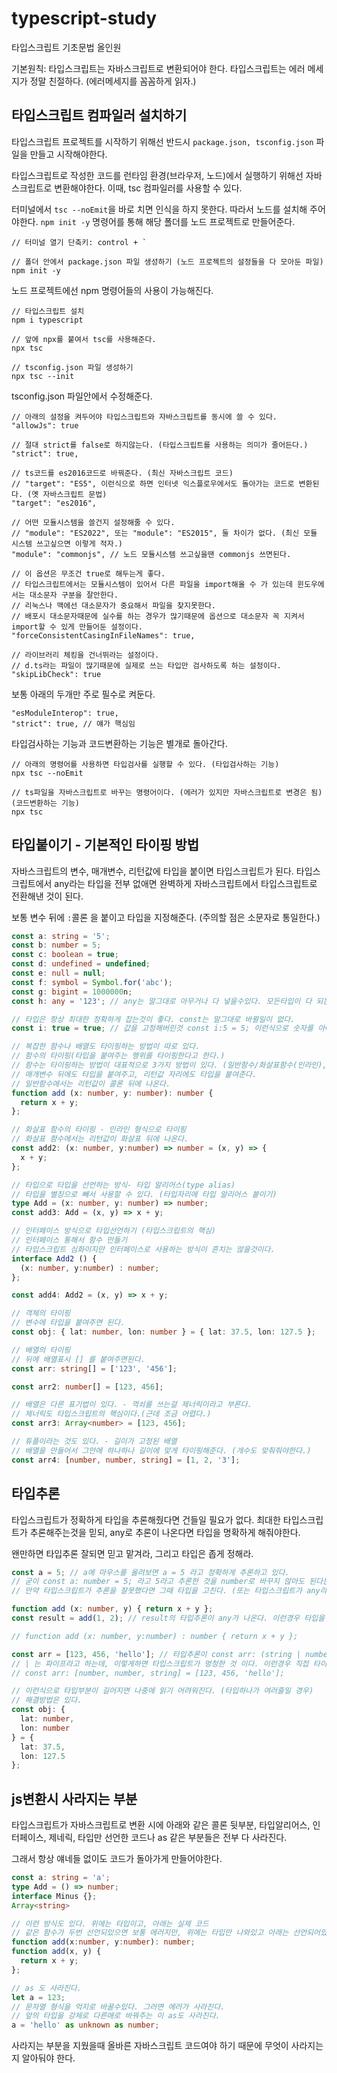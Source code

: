 # typescript-study
타입스크립트 기초문법 올인원

기본원칙: 타입스크립트는 자바스크립트로 변환되어야 한다.
타입스크립트는 에러 메세지가 정말 친절하다. (에러메세지를 꼼꼼하게 읽자.)

## 타입스크립트 컴파일러 설치하기

타입스크립트 프로젝트를 시작하기 위해선 반드시 `package.json, tsconfig.json` 파일을 만들고 시작해야한다.

타입스크립트로 작성한 코드를 런타임 환경(브라우저, 노드)에서 실행하기 위해선 자바스크립트로 변환해야한다.
이때, tsc 컴파일러를 사용할 수 있다.

터미널에서 `tsc --noEmit`을 바로 치면 인식을 하지 못한다.
따라서 노드를 설치해 주어야한다.
`npm init -y` 명령어를 통해 해당 폴더를 노드 프로젝트로 만들어준다.

```
// 터미널 열기 단축키: control + `

// 폴더 안에서 package.json 파일 생성하기 (노드 프로젝트의 설정들을 다 모아둔 파일)
npm init -y
```

노드 프로젝트에선 npm 명령어들의 사용이 가능해진다.

```
// 타입스크립트 설치
npm i typescript

// 앞에 npx를 붙여서 tsc를 사용해준다.
npx tsc

// tsconfig.json 파일 생성하기
npx tsc --init
```

tsconfig.json 파일안에서 수정해준다.

```
// 아래의 설정을 켜두어야 타입스크립트와 자바스크립트를 동시에 쓸 수 있다.
"allowJs": true

// 절대 strict를 false로 하지않는다. (타입스크립트를 사용하는 의미가 줄어든다.)
"strict": true,

// ts코드를 es2016코드로 바꿔준다. (최신 자바스크립트 코드)
// "target": "ES5", 이런식으로 하면 인터넷 익스플로우에서도 돌아가는 코드로 변환된다. (옛 자바스크립트 문법)
"target": "es2016",

// 어떤 모듈시스템을 쓸건지 설정해줄 수 있다.
// "module": "ES2022", 또는 "module": "ES2015", 둘 차이가 없다. (최신 모듈 시스템 쓰고싶으면 이렇게 적자.)
"module": "commonjs", // 노드 모듈시스템 쓰고싶을땐 commonjs 쓰면된다.

// 이 옵션은 무조건 true로 해두는게 좋다. 
// 타입스크립트에서는 모듈시스템이 있어서 다른 파일을 import해올 수 가 있는데 윈도우에서는 대소문자 구분을 잘안한다.
// 리눅스나 맥에선 대소문자가 중요해서 파일을 찾지못한다.
// 배포시 대소문자때문에 실수를 하는 경우가 많기때문에 옵션으로 대소문자 꼭 지켜서 import할 수 있게 만들어둔 설정이다.
"forceConsistentCasingInFileNames": true,

// 라이브러리 체킹을 건너뛰라는 설정이다.
// d.ts라는 파일이 많기때문에 실제로 쓰는 타입만 검사하도록 하는 설정이다.
"skipLibCheck": true 
```

보통 아래의 두개만 주로 필수로 켜둔다.

```
"esModuleInterop": true,
"strict": true, // 얘가 핵심임
```

타입검사하는 기능과 코드변환하는 기능은 별개로 돌아간다.

```
// 아래의 명령어를 사용하면 타입검사를 실행할 수 있다. (타입검사하는 기능)
npx tsc --noEmit

// ts파일을 자바스크립트로 바꾸는 명령어이다. (에러가 있지만 자바스크립트로 변경은 됨) (코드변환하는 기능)
npx tsc
```

## 타입붙이기 - 기본적인 타이핑 방법

자바스크립트의 변수, 매개변수, 리턴값에 타입을 붙이면 타입스크립트가 된다.
타입스크립트에서 any라는 타입을 전부 없애면 완벽하게 자바스크립트에서 타입스크립트로 전환해낸 것이 된다.

보통 변수 뒤에 `:`콜론 을 붙이고 타입을 지정해준다. (주의할 점은 소문자로 통일한다.)

```ts
const a: string = '5';
const b: number = 5;
const c: boolean = true;
const d: undefined = undefined;
const e: null = null;
const f: symbol = Symbol.for('abc');
const g: bigint = 1000000n;
const h: any = '123'; // any는 말그대로 아무거나 다 넣을수있다. 모든타입이 다 되는데 any를 쓰면 타입스크립트를 쓰는 의미가 없다.

// 타입은 항상 최대한 정확하게 잡는것이 좋다. const는 말그대로 바뀔일이 없다.
const i: true = true; // 값을 고정해버린것 const i:5 = 5; 이런식으로 숫자를 아예 고정시킬수도 있다. (타입자리에 고정된 원시값 넣기)

// 복잡한 함수나 배열도 타이핑하는 방법이 따로 있다.
// 함수의 타이핑(타입을 붙여주는 행위를 타이핑한다고 한다.)
// 함수는 타이핑하는 방법이 대표적으로 3가지 방법이 있다. (일반함수/화살표함수(인라인), 타입알리아스, 인터페이스)
// 매개변수 뒤에도 타입을 붙여주고, 리턴값 자리에도 타입을 붙여준다.
// 일반함수에서는 리턴값이 콜론 뒤에 나온다.
function add (x: number, y: number): number {
  return x + y;
};

// 화살표 함수의 타이핑 - 인라인 형식으로 타이핑
// 화살표 함수에서는 리턴값이 화살표 뒤에 나온다.
const add2: (x: number, y:number) => number = (x, y) => {
  x + y;
};

// 타입으로 타입을 선언하는 방식- 타입 알리어스(type alias)
// 타입을 별칭으로 빼서 사용할 수 있다. (타입자리에 타입 알리어스 붙이기)
type Add = (x: number, y: number) => number;
const add3: Add = (x, y) => x + y;

// 인터페이스 방식으로 타입선언하기 (타입스크립트의 핵심)
// 인터페이스 통해서 함수 만들기
// 타입스크립트 심화이지만 인터페이스로 사용하는 방식이 흔치는 않을것이다.
interface Add2 () {
  (x: number, y:number) : number;
};

const add4: Add2 = (x, y) => x + y;

// 객체의 타이핑
// 변수에 타입을 붙여주면 된다.
const obj: { lat: number, lon: number } = { lat: 37.5, lon: 127.5 };

// 배열의 타이핑
// 뒤에 배열표시 [] 를 붙여주면된다.
const arr: string[] = ['123', '456'];

const arr2: number[] = [123, 456];

// 배열은 다른 표기법이 있다. - 꺽쇠를 쓰는걸 제너릭이라고 부른다.
// 제너릭도 타입스크립트의 핵심이다.(근데 조금 어렵다.)
const arr3: Array<number> = [123, 456];

// 튜플이라는 것도 있다. - 길이가 고정된 배열
// 배열을 만들어서 그안에 하나하나 길이에 맞게 타이핑해준다. (개수도 맞춰줘야한다.)
const arr4: [number, number, string] = [1, 2, '3'];

```

## 타입추론

타입스크립트가 정확하게 타입을 추론해줬다면 건들일 필요가 없다.
최대한 타입스크립트가 추론해주는것을 믿되, any로 추론이 나온다면 타입을 명확하게 해줘야한다.

왠만하면 타입추론 잘되면 믿고 맡겨라, 그리고 타입은 좁게 정해라.

```ts
const a = 5; // a에 마우스를 올려보면 a = 5 라고 정확하게 추론하고 있다.
// 굳이 const a: number = 5; 라고 5라고 추론한 것을 number로 바꾸지 않아도 된다는 소리임.
// 만약 타입스크립트가 추론을 잘못했다면 그때 타입을 고친다. (또는 타입스크립트가 any라는 타입으로 코드를 추론한다 하는 경우)

function add (x: number, y) { return x + y };
const result = add(1, 2); // result의 타입추론이 any가 나온다. 이런경우 타입을 명확히 바꿔줘야한다.

// function add (x: number, y:number) : number { return x + y }; 

const arr = [123, 456, 'hello']; // 타입추론이 const arr: (string | number)[] 이 나온다.
// | 는 파이프라고 하는데, 이렇게하면 타입스크립트가 멍청한 것 이다. 이런경우 직접 타이핑을 해주자.
// const arr: [number, number, string] = [123, 456, 'hello'];

// 이런식으로 타입부분이 길어지면 나중에 읽기 어려워진다. (타입하나가 여러줄일 경우)
// 해결방법은 있다.
const obj: {
  lat: number,
  lon: number
} = {
  lat: 37.5,
  lon: 127.5
};

```

## js변환시 사라지는 부분

타입스크립트가 자바스크립트로 변환 시에 아래와 같은
콜론 뒷부분, 타입알리어스, 인터페이스, 제네릭, 타입만 선언한 코드나 as 같은 부분들은 전부 다 사라진다.

그래서 항상 얘네들 없이도 코드가 돌아가게 만들어야한다.

```ts
const a: string = 'a';
type Add = () => number;
interface Minus {};
Array<string>
```

```ts
// 이런 방식도 있다. 위에는 타입이고, 아래는 실제 코드
// 같은 함수가 두번 선언되있으면 보통 에러지만, 위에는 타입만 나와있고 아래는 선언되어있는 케이스가 존재할 수 있다.
function add(x:number, y:number): number;
function add(x, y) {
  return x + y;
};

// as 도 사라진다.
let a = 123;
// 문자열 형식을 억지로 바꿀수있다. 그러면 에러가 사라진다.
// 앞의 타입을 강제로 다른애로 바꿔주는 이 as도 사라진다.
a = 'hello' as unknown as number;
```

사라지는 부분을 지웠을때 올바른 자바스크립트 코드여야 하기 때문에 무엇이 사라지는지 알아둬야 한다.